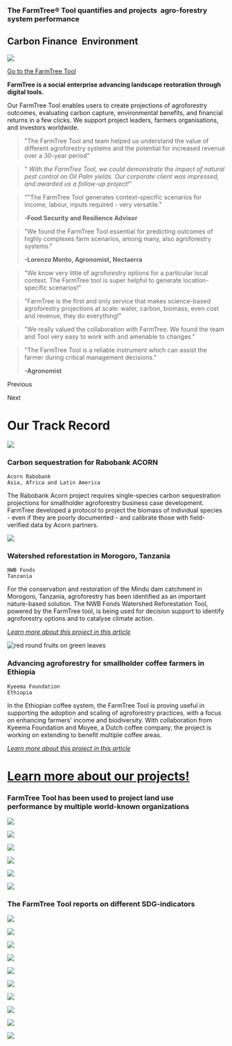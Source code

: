 ### **The FarmTree® Tool** quantifies and projects   agro-forestry system performance

## Carbon    Finance     Environment

![](https://www.farmtree.earth/web/image/7938-4f949b7d/Screenshot%202023-11-27%20145417.png)

[Go to the FarmTree Tool](https://tool.farmtree.earth/Tool "")

**FarmTree is a social enterprise advancing landscape restoration through digital tools.**

Our FarmTree Tool enables users to create projections of agroforestry outcomes, evaluating carbon capture, environmental benefits, and financial returns in a few clicks. We support project leaders, farmers organisations, and investors worldwide.

> "The FarmTree Tool and team helped us understand the value of different
> agroforestry systems and the potential for increased revenue over a 30-year
> period"

> " _With the FarmTree Tool, we could demonstrate the impact of natural pest control on Oil Palm yields. Our corporate client was impressed, and awarded us a follow-up project!"_

> ""The FarmTree Tool generates context-specific scenarios for income, labour, inputs required - very versatile."
>
> **-Food Security and Resilience Advisor**

> "We found the FarmTree Tool essential for predicting outcomes of highly complexes farm scenarios, among many, also agroforestry systems."
>
> **-Lorenzo Mento, Agronomist, Nectaerra**

> "We know very little of agroforestry options for a particular local context. The FarmTree tool is super helpful to generate location-specific scenarios!"

> "FarmTree is the first and only service that makes science-based agroforestry projections at scale: water, carbon, biomass, even cost and revenue, they do everything!"

> "We really valued the collaboration with FarmTree. We found the team and Tool very easy to work with and amenable to changes."

> "The FarmTree Tool is a reliable instrument which can assist the farmer during critical management decisions."
>
> **-Agronomist**

Previous

Next

# Our Track Record

![](https://www.farmtree.earth/web/image/8064-b839950b/shutterstock_2380112979%20-%20Copy.jpg)

### Carbon sequestration for Rabobank ACORN

```
Acorn Rabobank
Asia, Africa and Latin America
```

​The Rabobank Acorn project requires single-species carbon sequestration projections for smallholder agroforestry business case development. FarmTree developed a protocol to project the biomass of individual species - even if they are poorly documented - and calibrate those with field-verified data by Acorn partners.

![](https://www.farmtree.earth/web/image/8065-473e0454/Mindu%20Dam.png)

### Watershed reforestation in Morogoro, Tanzania

```
NWB Fonds
Tanzania

```

For the conservation and restoration of the Mindu dam catchment in Morogoro, Tanzania, agroforestry has been identified as an important nature-based solution. The NWB Fonds Watershed Reforestation Tool, powered by the FarmTree tool, is being used for decision support to identify agroforestry options and to catalyse climate action.

[_Learn more about this project in this article_](https://www.nwbfonds.nl/post/nwb-fonds-watershed-reforestation-tool "")

![red round fruits on green leaves](https://www.farmtree.earth/unsplash/JqF4IS65xEg/8062/coffee%20tree.jpg?unique=6fb72b33)

### Advancing agroforestry for smallholder coffee farmers in Ethiopia

```
Kyeema Foundation
Ethiopia
```

In the Ethiopian coffee system, the FarmTree Tool is proving useful in supporting the adoption and scaling of agroforestry practices, with a focus on enhancing farmers' income and biodiversity. With collaboration from Kyeema Foundation and Moyee, a Dutch coffee company, the project is working on extending to benefit multiple coffee areas.

[_Learn more about this project in this article_](https://kyeemafoundation.org/farmtree-tool-advancing-agroforestry-for-small-holder-coffee-farmers/)

# [Learn more about our projects!](https://www.farmtree.earth/projects "")

### FarmTree Tool has been used to project land use performance by multiple world-known organizations

[![](https://www.farmtree.earth/web/image/3381-d1f2cb50/CGIAR-logo.svg)](https://www.farmtree.earth/ "")

[![](https://www.farmtree.earth/web/image/3401-40392681/Rabobank_Logo-579x700.png)](https://www.farmtree.earth/ "")

[![](https://www.farmtree.earth/web/image/3400-9820c4d7/FAO_logo.svg.png)](https://www.farmtree.earth/ "")

[![](https://www.farmtree.earth/web/image/9002-82e737a2/image001.png)](https://www.farmtree.earth/ "")

![](https://www.farmtree.earth/web/image/10839-8e6f096e/gizlogo-unternehmen-de-rgb-300.jpg)

[![](https://www.farmtree.earth/web/image/3406-bdd03f3c/HELVETAS%20Intercooperation%20gGmbH_Partner.png)](https://www.farmtree.earth/ "")

### The FarmTree Tool reports on different SDG-indicators

![](<Base64-Image-Removed>)

![](https://www.farmtree.earth/web/image/952-cc2185f0/E-WEB-Goal-02.png)

![](https://www.farmtree.earth/web/image/953-733e9607/E-WEB-Goal-03.png)

![](<Base64-Image-Removed>)

![](https://www.farmtree.earth/web/image/954-62179481/E-WEB-Goal-08.png)

![](<Base64-Image-Removed>)

![](https://www.farmtree.earth/web/image/956-50290592/E-WEB-Goal-12.png)

![](<Base64-Image-Removed>)

![](<Base64-Image-Removed>)

![](https://www.farmtree.earth/web/image/2036-f3990855/E_SDG_logo_without_UN_emblem_Square_Transparent_WEB.png.png)